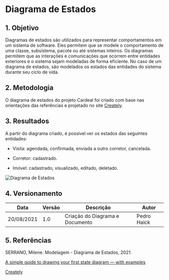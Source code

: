# Diagrama de Estados

## 1. Objetivo
Diagramas de estados são utilizados para representar comportamentos em um sistema de software. Eles permitem que se modele o comportamento de uma classe, subsistema, pacote ou até sistemas inteiros.
Os diagramas permitem que as interações e comunicações que ocorrem entre entidades exteriores e o sistema sejam modeladas de forma eficiente. No caso de um diagrama de estados, são modelados os estados das entidades do sistema durante seu ciclo de vida.

## 2. Metodologia
O diagrama de estados do projeto Cardeal foi criado com base nas orientações das referências e projetado no site [Creately](https://app.creately.com/).

## 3. Resultados
A partir do diagrama criado, é possível ver os estados das seguintes entidades:
 - Visita: agendada, confirmada, enviada a outro corretor, cancelada.

 - Corretor: cadastrado.

 - Imóvel: cadastrado, visualizado, editado, deletado.

![Diagrama de Estados](https://i.imgur.com/pgdlU0e.png)

## 4. Versionamento
| Data       | Versão | Descrição                       | Autor       |
| ---------- | ------ | ------------------------------- | ----------- |
| 20/08/2021 | 1.0    | Criação do Diagrama e Documento | Pedro Haick |

## 5. Referências
SERRANO, Milene. Modelagem - Diagrama de Estados, 2021.

[A simple guide to drawing your first state diagram — with examples](https://cacoo.com/blog/a-simple-guide-to-drawing-your-first-state-diagram-with-examples/)

[Creately](https://app.creately.com/)
